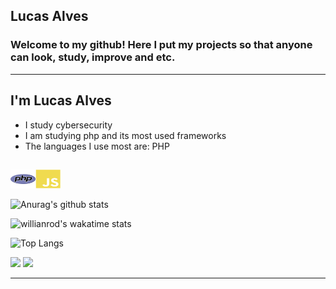 ## Lucas Alves

### Welcome to my github! Here I put my projects so that anyone can look, study, improve and etc.
---
## I'm Lucas Alves
* I study cybersecurity
* I am studying php and its most used frameworks
* The languages I use most are: PHP

<img align="center" alt="Phytoline" height="30" width="40" src="https://raw.githubusercontent.com/devicons/devicon/master/icons/php/php-original.svg"><img align="center" alt="Phytoline" height="30" width="40" src="https://raw.githubusercontent.com/devicons/devicon/master/icons/javascript/javascript-plain.svg">
---
<p align="center">
  
![Anurag's github stats](https://github-readme-stats.vercel.app/api?username=phytoline&show_icons=true&theme=dark)

![willianrod's wakatime stats](https://github-readme-stats.vercel.app/api/wakatime?username=Phytoline&theme=dark&layout=compact)

![Top Langs](https://github-readme-stats.vercel.app/api/top-langs/?username=phytoline&layout=compact&theme=dark)


<a href = "mailto: phytolinedev@gmail.com"><img src="https://img.shields.io/badge/-Gmail-%23EA4335?style=for-the-badge&logo=gmail&logoColor=white"></a>
<a href="https://www.linkedin.com/in/lucas-alves-b21985156/" target="_blank"><img src="https://img.shields.io/badge/-LinkedIn-%230077B5?style=for-the-badge&logo=linkedin&logoColor=white"></a>

---
